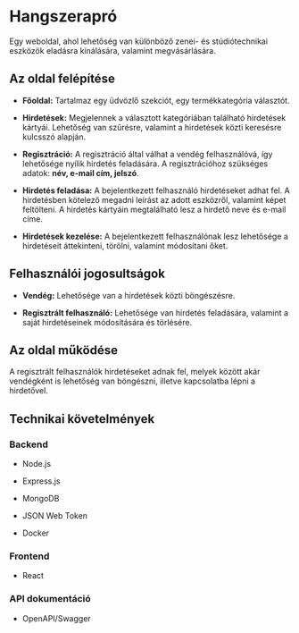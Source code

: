 # Hangszerapró


Egy weboldal, ahol lehetőség van különböző zenei- és stúdiótechnikai eszközök eladásra kínálására, valamint megvásárlására.


## Az oldal felépítése


-  **Főoldal:** Tartalmaz egy üdvözlő szekciót, egy termékkategória választót.

-  **Hirdetések:** Megjelennek a választott kategóriában található hirdetések kártyái. Lehetőség van szűrésre, valamint a hirdetések közti keresésre kulcsszó alapján.

-  **Regisztráció:** A regisztráció által válhat a vendég felhasználóvá, így lehetősége nyílik hirdetés feladására. A regisztrációhoz szükséges adatok: **név, e-mail cím, jelszó**.

-  **Hirdetés feladása:** A bejelentkezett felhasználó hirdetéseket adhat fel. A hirdetésben kötelező megadni leírást az adott eszközről, valamint képet feltölteni. A hirdetés kártyáin megtalálható lesz a hirdető neve és e-mail címe.

-  **Hirdetések kezelése:** A bejelentkezett felhasználónak lesz lehetősége a hirdetéseit áttekinteni, törölni, valamint módosítani őket.


## Felhasználói jogosultságok


- **Vendég:** Lehetősége van a hirdetések közti böngészésre.

- **Regisztrált felhasználó:** Lehetősége van hirdetés feladására, valamint a saját hirdetéseinek módosítására és törlésére.


## Az oldal működése

A regisztrált felhasználók hirdetéseket adnak fel, melyek között akár vendégként is lehetőség van böngészni, illetve kapcsolatba lépni a hirdetővel.

## Technikai követelmények


### Backend

- Node.js

- Express.js

- MongoDB

- JSON Web Token

- Docker

### Frontend

- React

### API dokumentáció

- OpenAPI/Swagger